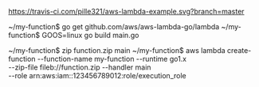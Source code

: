 https://travis-ci.com/pille321/aws-lambda-example.svg?branch=master

~/my-function$ go get github.com/aws/aws-lambda-go/lambda
~/my-function$ GOOS=linux go build main.go

~/my-function$ zip function.zip main
~/my-function$ aws lambda create-function --function-name my-function --runtime go1.x \
  --zip-file fileb://function.zip --handler main \
  --role arn:aws:iam::123456789012:role/execution_role
